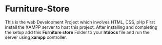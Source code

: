 # Furniture-Store
This is the web Development Project which involves HTML, CSS, pHp
First install the XAMPP server to host this project.
After installing and completing the setup add this **Furniture store** Folder to your **htdocs** file and run the server using **xampp** controller.

